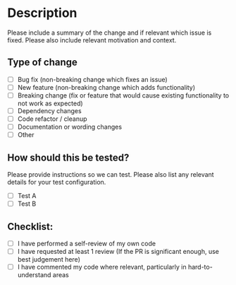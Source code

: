 # Description

Please include a summary of the change and if relevant which issue is fixed. Please also include relevant motivation and context.

## Type of change

- [ ] Bug fix (non-breaking change which fixes an issue)
- [ ] New feature (non-breaking change which adds functionality)
- [ ] Breaking change (fix or feature that would cause existing functionality to not work as expected)
- [ ] Dependency changes
- [ ] Code refactor / cleanup
- [ ] Documentation or wording changes
- [ ] Other

## How should this be tested?

Please provide instructions so we can test. Please also list any relevant details for your test configuration.

- [ ] Test A
- [ ] Test B

## Checklist:

- [ ] I have performed a self-review of my own code
- [ ] I have requested at least 1 review (If the PR is significant enough, use best judgement here)
- [ ] I have commented my code where relevant, particularly in hard-to-understand areas
